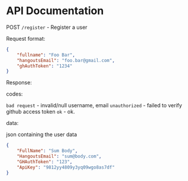 # API Documentation

POST `/register` - Register a user

Request format:

```json
{
    "fullname": "Foo Bar",
    "hangoutsEmail": "foo.bar@gmail.com",
    "ghAuthToken": "1234"
}
```

Response:

codes:

`bad request` - invalid/null username, email
`unauthorized` - failed to verify github access token
`ok` - ok.

data:

json containing the user data

```json
{
    "FullName": "Sum Body",
    "HangoutsEmail": "sum@body.com",
    "GHAuthToken": "123",
    "ApiKey": "9812yy4809y3yq09wgo8as7df"
}
```


